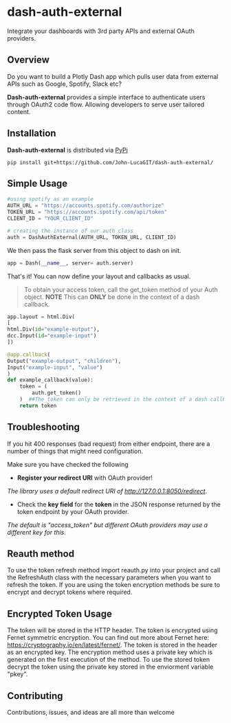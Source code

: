 # dash-auth-external

Integrate your dashboards with 3rd party APIs and external OAuth providers.

## Overview

Do you want to build a Plotly Dash app which pulls user data from external APIs such as Google, Spotify, Slack etc?

**Dash-auth-external** provides a simple interface to authenticate users through OAuth2 code flow. Allowing developers to serve user tailored content.

## Installation

**Dash-auth-external** is distributed via [PyPi](https://pypi.org/project/dash-auth-external/)

```
pip install git+https://github.com/John-LucaGIT/dash-auth-external/
```

## Simple Usage

```python
#using spotify as an example
AUTH_URL = "https://accounts.spotify.com/authorize"
TOKEN_URL = "https://accounts.spotify.com/api/token"
CLIENT_ID = "YOUR_CLIENT_ID"

# creating the instance of our auth class
auth = DashAuthExternal(AUTH_URL, TOKEN_URL, CLIENT_ID)
```

We then pass the flask server from this object to dash on init.

```python
app = Dash(__name__, server= auth.server)
```

That's it! You can now define your layout and callbacks as usual.

> To obtain your access token, call the get_token method of your Auth object.
> **NOTE** This can **ONLY** be done in the context of a dash callback.

```python
app.layout = html.Div(
[
html.Div(id="example-output"),
dcc.Input(id="example-input")
])

@app.callback(
Output("example-output", "children"),
Input("example-input", "value")
)
def example_callback(value):
    token = (
        auth.get_token()
    )  ##The token can only be retrieved in the context of a dash callback
    return token
```

## Troubleshooting

If you hit 400 responses (bad request) from either endpoint, there are a number of things that might need configuration.

Make sure you have checked the following

- **Register your redirect URI** with OAuth provider!

_The library uses a default redirect URI of http://127.0.0.1:8050/redirect_.

- Check the **key field** for the **token** in the JSON response returned by the token endpoint by your OAuth provider.

_The default is "access_token" but different OAuth providers may use a different key for this._



## Reauth method
To use the token refresh method import reauth.py into your project and call the RefreshAuth class with the necessary parameters when you want to refresh the token. If you are using the token encryption methods be sure to encrypt and decrypt tokens where required. 


## Encrypted Token Usage

The token will be stored in the HTTP header. The token is encrypted using Fernet symmetric encryption.
You can find out more about Fernet here: https://cryptography.io/en/latest/fernet/.
The token is stored in the header as an encrypted key. The encryption method uses a private key which is generated on the first execution of the method. 
To use the stored token decrypt the token using the private key stored in the enviorment variable "pkey".

## Contributing

Contributions, issues, and ideas are all more than welcome
